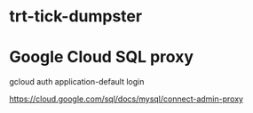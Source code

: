 # trt-tick-dumpster



# Google Cloud SQL proxy

gcloud auth application-default login

https://cloud.google.com/sql/docs/mysql/connect-admin-proxy